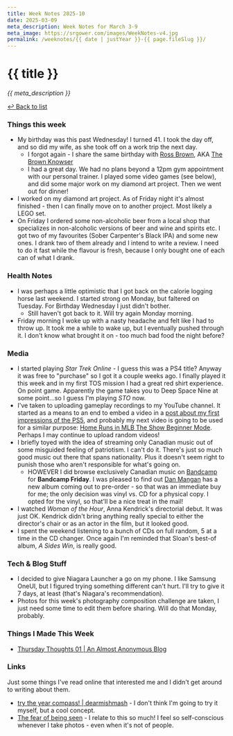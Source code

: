 ```yaml
---
title: Week Notes 2025-10
date: 2025-03-09
meta_description: Week Notes for March 3-9
meta_image: https://srgower.com/images/WeekNotes-v4.jpg
permalink: /weeknotes/{{ date | justYear }}-{{ page.fileSlug }}/
---
```


# {{ title }}

*{{ meta_description }}*

[↩ Back to list](/weeknotes/)

### Things this week 

- My birthday was this past Wednesday! I turned 41. I took the day off, and so did my wife, as she took off on a work trip the next day. 
  - I forgot again - I share the same birthday with <a href="https://bsky.app/profile/brownknowser.bsky.social" class="nametag">Ross Brown</a>, AKA [The Brown Knowser](https://rossbrownfoot.blogspot.com/)
  - I had a great day. We had no plans beyond a 12pm gym appointment with our personal trainer. I played some video games (see below), and did some major work on my diamond art project. Then we went out for dinner! 
- I worked on my diamond art project. As of Friday night it's almost finished - then I can finally move on to another project. Most likely a LEGO set.
- On Friday I ordered some non-alcoholic beer from a local shop that specializes in non-alcoholic versions of beer and wine and spirits etc. I got two of my favourites (Sober Carpenter's Black IPA) and some new ones. I drank two of them already and I intend to write a review. I need to do it fast while the flavour is fresh, because I only bought one of each can of what I drank. 

### Health Notes

- I was perhaps a little optimistic that I got back on the calorie logging horse last weekend. I started strong on Monday, but faltered on Tuesday. For Birthday Wednesday I just didn't bother. 
  - Still haven't got back to it. Will try again Monday morning. 
- Friday morning I woke up with a nasty headache and felt like I had to throw up. It took me a while to wake up, but I eventually pushed through it. I don't know what brought it on - too much bad food the night before?

### Media 

- I started playing *Star Trek Online* - I guess this was a PS4 title? Anyway it was free to "purchase" so I got it a couple weeks ago. I finally played it this week and in my first TOS mission I had a great red shirt experience. On point game. Apparently the game takes you to Deep Space Nine at some point...so I guess I'm playing *STO* now. 
- I've taken to uploading gameplay recordings to my YouTube channel. It started as a means to an end to embed a video in a [post about my first impressions of the PS5](https://lwgrs.bearblog.dev/ps5-first-impressions/), and probably my next video is going to be used for a similar purpose: [Home Runs in MLB The Show Beginner Mode](https://youtu.be/Z1wNTCq-49A?si=VwuyI5C3bQV-Gujx). Perhaps I may continue to upload random videos! 
- I briefly toyed with the idea of streaming only Canadian music out of some misguided feeling of patriotism. I can't do it. There's just so much good music out there that spans nationality. Plus it doesn't seem right to punish those who aren't responsible for what's going on. 
  - HOWEVER I did browse exclusively Canadian music on [Bandcamp](https://bandcamp.com) for **Bandcamp Friday**. I was pleased to find out <a href="https://danmangan.bandcamp.com/music" class="nametag">Dan Mangan</a> has a new album coming out to pre-order - so that was an immediate buy for me; the only decision was vinyl vs. CD for a physical copy. I opted for the vinyl, so that'll be a nice treat in the mail!
- I watched *Woman of the Hour*, Anna Kendrick's directorial debut. It was just OK. Kendrick didn't bring anything really special to either the director's chair or as an actor in the film, but it looked good. 
- I spent the weekend listening to a bunch of CDs on full random, 5 at a time in the CD changer. Once again I'm reminded that Sloan's best-of album, *A Sides Win*, is really good. 

### Tech & Blog Stuff 

- I decided to give Niagara Launcher a go on my phone. I like Samsung OneUI, but I figured trying something different can't hurt. I'll try to give it 7 days, at least (that's Niagara's recommendation). 
- Photos for this week's photography composition challenge are taken, I just need some time to edit them before sharing. Will do that Monday, probably.

### Things I Made This Week

- [Thursday Thoughts 01 | An Almost Anonymous Blog](https://lwgrs.bearblog.dev/thursday-thoughts-01/)

### Links 

Just some things I've read online that interested me and I didn't get around to writing about them.

- [try the year compass! | dearmishmash](https://dearmishmash.bearblog.dev/try-the-year-compass/) - I don't think I'm going to try it myself, but a cool concept. 
- [The fear of being seen](https://gobino.be/the-fear-of-being-seen/) - I relate to this so much! I feel so self-conscious whenever I take photos - even when it's not of people.
